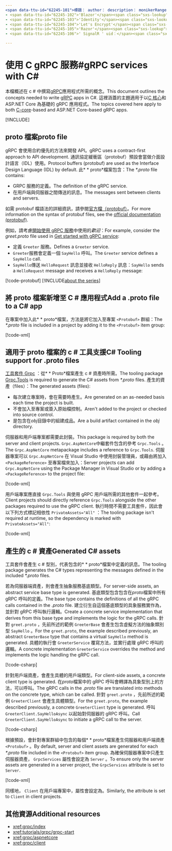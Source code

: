 ```yaml
---
<span data-ttu-id="62245-101">標題： author： description： monikerRange： ms. author： ms. date： no-loc：</span><span class="sxs-lookup"><span data-stu-id="62245-101">title: author: description: monikerRange: ms.author: ms.date: no-loc:</span></span>
- <span data-ttu-id="62245-102">'Blazor'</span><span class="sxs-lookup"><span data-stu-id="62245-102">'Blazor'</span></span>
- <span data-ttu-id="62245-103">'Identity'</span><span class="sxs-lookup"><span data-stu-id="62245-103">'Identity'</span></span>
- <span data-ttu-id="62245-104">'Let's Encrypt'</span><span class="sxs-lookup"><span data-stu-id="62245-104">'Let's Encrypt'</span></span>
- <span data-ttu-id="62245-105">'Razor'</span><span class="sxs-lookup"><span data-stu-id="62245-105">'Razor'</span></span>
- <span data-ttu-id="62245-106">' SignalR ' uid：</span><span class="sxs-lookup"><span data-stu-id="62245-106">'SignalR' uid:</span></span> 

---
```

# <a name="grpc-services-with-c"></a><span data-ttu-id="62245-107">使用 C gRPC 服務\#</span><span class="sxs-lookup"><span data-stu-id="62245-107">gRPC services with C\#</span></span>

<span data-ttu-id="62245-108">本檔概述在 c # 中撰寫[gRPC](https://grpc.io/docs/guides/)應用程式所需的概念。</span><span class="sxs-lookup"><span data-stu-id="62245-108">This document outlines the concepts needed to write [gRPC](https://grpc.io/docs/guides/) apps in C#.</span></span> <span data-ttu-id="62245-109">這裡涵蓋的主題適用于以[C 核心](https://grpc.io/blog/grpc-stacks)和 ASP.NET Core 為基礎的 gRPC 應用程式。</span><span class="sxs-lookup"><span data-stu-id="62245-109">The topics covered here apply to both [C-core](https://grpc.io/blog/grpc-stacks)-based and ASP.NET Core-based gRPC apps.</span></span>

[!INCLUDE[](~/includes/gRPCazure.md)]

## <a name="proto-file"></a><span data-ttu-id="62245-110">proto 檔案</span><span class="sxs-lookup"><span data-stu-id="62245-110">proto file</span></span>

<span data-ttu-id="62245-111">gRPC 會使用合約優先的方法來開發 API。</span><span class="sxs-lookup"><span data-stu-id="62245-111">gRPC uses a contract-first approach to API development.</span></span> <span data-ttu-id="62245-112">通訊協定緩衝區（protobuf）預設會當做介面設計語言（IDL）使用。</span><span class="sxs-lookup"><span data-stu-id="62245-112">Protocol buffers (protobuf) are used as the Interface Design Language (IDL) by default.</span></span> <span data-ttu-id="62245-113">此\* \* proto\*檔案包含：</span><span class="sxs-lookup"><span data-stu-id="62245-113">The *\*.proto* file contains:</span></span>

* <span data-ttu-id="62245-114">GRPC 服務的定義。</span><span class="sxs-lookup"><span data-stu-id="62245-114">The definition of the gRPC service.</span></span>
* <span data-ttu-id="62245-115">在用戶端與伺服器之間傳送的訊息。</span><span class="sxs-lookup"><span data-stu-id="62245-115">The messages sent between clients and servers.</span></span>

<span data-ttu-id="62245-116">如需 protobuf 檔語法的詳細資訊，請參閱[官方檔（protobuf）](https://developers.google.com/protocol-buffers/docs/proto3)。</span><span class="sxs-lookup"><span data-stu-id="62245-116">For more information on the syntax of protobuf files, see the [official documentation (protobuf)](https://developers.google.com/protocol-buffers/docs/proto3).</span></span>

<span data-ttu-id="62245-117">例如，請考慮[開始使用 gRPC 服務](xref:tutorials/grpc/grpc-start)中使用的*歡迎*：</span><span class="sxs-lookup"><span data-stu-id="62245-117">For example, consider the *greet.proto* file used in [Get started with gRPC service](xref:tutorials/grpc/grpc-start):</span></span>

* <span data-ttu-id="62245-118">定義 `Greeter` 服務。</span><span class="sxs-lookup"><span data-stu-id="62245-118">Defines a `Greeter` service.</span></span>
* <span data-ttu-id="62245-119">`Greeter`服務會定義一個 `SayHello` 呼叫。</span><span class="sxs-lookup"><span data-stu-id="62245-119">The `Greeter` service defines a `SayHello` call.</span></span>
* <span data-ttu-id="62245-120">`SayHello`傳送 `HelloRequest` 訊息並接收 `HelloReply` 訊息：</span><span class="sxs-lookup"><span data-stu-id="62245-120">`SayHello` sends a `HelloRequest` message and receives a `HelloReply` message:</span></span>

[!code-protobuf[](~/tutorials/grpc/grpc-start/sample/GrpcGreeter/Protos/greet.proto)]
[!INCLUDE[about the series](~/includes/code-comments-loc.md)]

## <a name="add-a-proto-file-to-a-c-app"></a><span data-ttu-id="62245-121">將 proto 檔案新增至 C \# 應用程式</span><span class="sxs-lookup"><span data-stu-id="62245-121">Add a .proto file to a C\# app</span></span>

<span data-ttu-id="62245-122">在專案中加入此\* \* proto\*檔案，方法是將它加入至專案 `<Protobuf>` 群組：</span><span class="sxs-lookup"><span data-stu-id="62245-122">The *\*.proto* file is included in a project by adding it to the `<Protobuf>` item group:</span></span>

[!code-xml[](~/tutorials/grpc/grpc-start/sample/GrpcGreeter/GrpcGreeter.csproj?highlight=2&range=7-9)]

## <a name="c-tooling-support-for-proto-files"></a><span data-ttu-id="62245-123">適用于 proto 檔案的 c # 工具支援</span><span class="sxs-lookup"><span data-stu-id="62245-123">C# Tooling support for .proto files</span></span>

<span data-ttu-id="62245-124">[工具套件 Grpc](https://www.nuget.org/packages/Grpc.Tools/) ：從\* \* Proto\*檔案產生 c # 資產時所需。</span><span class="sxs-lookup"><span data-stu-id="62245-124">The tooling package [Grpc.Tools](https://www.nuget.org/packages/Grpc.Tools/) is required to generate the C# assets from *\*.proto* files.</span></span> <span data-ttu-id="62245-125">產生的資產（files）：</span><span class="sxs-lookup"><span data-stu-id="62245-125">The generated assets (files):</span></span>

* <span data-ttu-id="62245-126">每次建立專案時，會在需要時產生。</span><span class="sxs-lookup"><span data-stu-id="62245-126">Are generated on an as-needed basis each time the project is built.</span></span>
* <span data-ttu-id="62245-127">不會加入至專案或簽入原始檔控制。</span><span class="sxs-lookup"><span data-stu-id="62245-127">Aren't added to the project or checked into source control.</span></span>
* <span data-ttu-id="62245-128">是包含在*obj*目錄中的組建成品。</span><span class="sxs-lookup"><span data-stu-id="62245-128">Are a build artifact contained in the *obj* directory.</span></span>

<span data-ttu-id="62245-129">伺服器和用戶端專案都需要此封裝。</span><span class="sxs-lookup"><span data-stu-id="62245-129">This package is required by both the server and client projects.</span></span> <span data-ttu-id="62245-130">`Grpc.AspNetCore`中繼套件包含的參考 `Grpc.Tools` 。</span><span class="sxs-lookup"><span data-stu-id="62245-130">The `Grpc.AspNetCore` metapackage includes a reference to `Grpc.Tools`.</span></span> <span data-ttu-id="62245-131">伺服器專案可以 `Grpc.AspNetCore` 在 Visual Studio 中使用封裝管理員，或藉由將加入 `<PackageReference>` 至專案檔來加入：</span><span class="sxs-lookup"><span data-stu-id="62245-131">Server projects can add `Grpc.AspNetCore` using the Package Manager in Visual Studio or by adding a `<PackageReference>` to the project file:</span></span>

[!code-xml[](~/tutorials/grpc/grpc-start/sample/GrpcGreeter/GrpcGreeter.csproj?highlight=1&range=12)]

<span data-ttu-id="62245-132">用戶端專案應直接 `Grpc.Tools` 與使用 gRPC 用戶端所需的其他套件一起參考。</span><span class="sxs-lookup"><span data-stu-id="62245-132">Client projects should directly reference `Grpc.Tools` alongside the other packages required to use the gRPC client.</span></span> <span data-ttu-id="62245-133">執行時間不需要工具套件，因此會以下列方式標記相依性 `PrivateAssets="All"` ：</span><span class="sxs-lookup"><span data-stu-id="62245-133">The tooling package isn't required at runtime, so the dependency is marked with `PrivateAssets="All"`:</span></span>

[!code-xml[](~/tutorials/grpc/grpc-start/sample/GrpcGreeterClient/GrpcGreeterClient.csproj?highlight=3&range=9-11)]

## <a name="generated-c-assets"></a><span data-ttu-id="62245-134">產生的 c # 資產</span><span class="sxs-lookup"><span data-stu-id="62245-134">Generated C# assets</span></span>

<span data-ttu-id="62245-135">工具套件會產生 c # 型別，代表包含的\* \* proto\*檔案中定義的訊息。</span><span class="sxs-lookup"><span data-stu-id="62245-135">The tooling package generates the C# types representing the messages defined in the included *\*.proto* files.</span></span>

<span data-ttu-id="62245-136">若為伺服器端資產，則會產生抽象服務基底類型。</span><span class="sxs-lookup"><span data-stu-id="62245-136">For server-side assets, an abstract service base type is generated.</span></span> <span data-ttu-id="62245-137">基底類型包含包含在*proto*檔案中所有 gRPC 呼叫的定義。</span><span class="sxs-lookup"><span data-stu-id="62245-137">The base type contains the definitions of all the gRPC calls contained in the *.proto* file.</span></span> <span data-ttu-id="62245-138">建立衍生自這個基底類型的具象服務實作為，並針對 gRPC 呼叫執行邏輯。</span><span class="sxs-lookup"><span data-stu-id="62245-138">Create a concrete service implementation that derives from this base type and implements the logic for the gRPC calls.</span></span> <span data-ttu-id="62245-139">針對 `greet.proto` ，先前所述的範例 `GreeterBase` 會產生包含虛擬方法的抽象類別型 `SayHello` 。</span><span class="sxs-lookup"><span data-stu-id="62245-139">For the `greet.proto`, the example described previously, an abstract `GreeterBase` type that contains a virtual `SayHello` method is generated.</span></span> <span data-ttu-id="62245-140">具體的執行會 `GreeterService` 覆寫方法，並實行處理 gRPC 呼叫的邏輯。</span><span class="sxs-lookup"><span data-stu-id="62245-140">A concrete implementation `GreeterService` overrides the method and implements the logic handling the gRPC call.</span></span>

[!code-csharp[](~/tutorials/grpc/grpc-start/sample/GrpcGreeter/Services/GreeterService.cs?name=snippet)]

<span data-ttu-id="62245-141">針對用戶端資產，會產生具體的用戶端類型。</span><span class="sxs-lookup"><span data-stu-id="62245-141">For client-side assets, a concrete client type is generated.</span></span> <span data-ttu-id="62245-142">在*proto*檔案中的 gRPC 呼叫會轉譯為具象型別上的方法，可以呼叫。</span><span class="sxs-lookup"><span data-stu-id="62245-142">The gRPC calls in the *.proto* file are translated into methods on the concrete type, which can be called.</span></span> <span data-ttu-id="62245-143">針對 `greet.proto` ，先前所述的範例 `GreeterClient` 會產生具體類型。</span><span class="sxs-lookup"><span data-stu-id="62245-143">For the `greet.proto`, the example described previously, a concrete `GreeterClient` type is generated.</span></span> <span data-ttu-id="62245-144">呼叫 `GreeterClient.SayHelloAsync` 以起始對伺服器的 gRPC 呼叫。</span><span class="sxs-lookup"><span data-stu-id="62245-144">Call `GreeterClient.SayHelloAsync` to initiate a gRPC call to the server.</span></span>

[!code-csharp[](~/tutorials/grpc/grpc-start/sample/GrpcGreeterClient/Program.cs?name=snippet)]

<span data-ttu-id="62245-145">根據預設，會針對專案群組中包含的每個\* \* proto\*檔案產生伺服器和用戶端資產 `<Protobuf>` 。</span><span class="sxs-lookup"><span data-stu-id="62245-145">By default, server and client assets are generated for each *\*.proto* file included in the `<Protobuf>` item group.</span></span> <span data-ttu-id="62245-146">為確保伺服器專案中只產生伺服器資產， `GrpcServices` 屬性會設定為 `Server` 。</span><span class="sxs-lookup"><span data-stu-id="62245-146">To ensure only the server assets are generated in a server project, the `GrpcServices` attribute is set to `Server`.</span></span>

[!code-xml[](~/tutorials/grpc/grpc-start/sample/GrpcGreeter/GrpcGreeter.csproj?highlight=2&range=7-9)]

<span data-ttu-id="62245-147">同樣地， `Client` 在用戶端專案中，屬性會設定為。</span><span class="sxs-lookup"><span data-stu-id="62245-147">Similarly, the attribute is set to `Client` in client projects.</span></span>

## <a name="additional-resources"></a><span data-ttu-id="62245-148">其他資源</span><span class="sxs-lookup"><span data-stu-id="62245-148">Additional resources</span></span>

* <xref:grpc/index>
* <xref:tutorials/grpc/grpc-start>
* <xref:grpc/aspnetcore>
* <xref:grpc/client>
